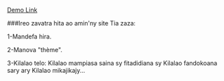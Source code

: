  [Demo Link](https://wcc-s2-thony.netlify.app/)

###Ireo zavatra hita ao amin'ny site Tia zaza:

1-Mandefa hira.

2-Manova "thème".

3-Kilalao telo: Kilalao mampiasa saina sy fitadidiana sy Kilalao fandokoana sary ary Kilalao mikajikajy...
